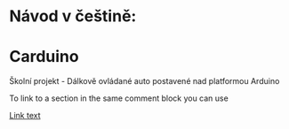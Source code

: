 # Návod v češtině:

# Carduino
Školní projekt - Dálkově ovládané auto postavené nad platformou Arduino


To link to a section in the same comment block you can use





[Link text](#labelid2)

